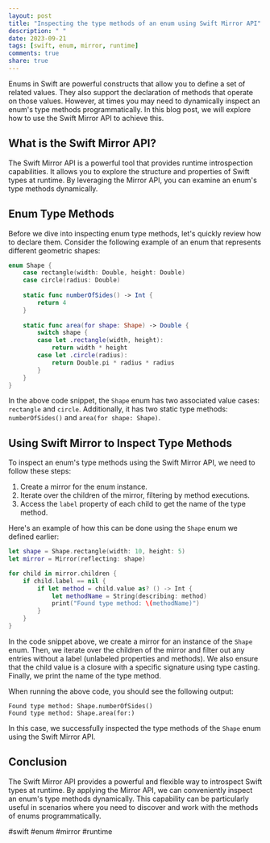 ```yaml
---
layout: post
title: "Inspecting the type methods of an enum using Swift Mirror API"
description: " "
date: 2023-09-21
tags: [swift, enum, mirror, runtime]
comments: true
share: true
---
```


Enums in Swift are powerful constructs that allow you to define a set of related values. They also support the declaration of methods that operate on those values. However, at times you may need to dynamically inspect an enum's type methods programmatically. In this blog post, we will explore how to use the Swift Mirror API to achieve this.

## What is the Swift Mirror API?

The Swift Mirror API is a powerful tool that provides runtime introspection capabilities. It allows you to explore the structure and properties of Swift types at runtime. By leveraging the Mirror API, you can examine an enum's type methods dynamically.

## Enum Type Methods

Before we dive into inspecting enum type methods, let's quickly review how to declare them. Consider the following example of an enum that represents different geometric shapes:

```swift
enum Shape {
    case rectangle(width: Double, height: Double)
    case circle(radius: Double)
    
    static func numberOfSides() -> Int {
        return 4
    }
    
    static func area(for shape: Shape) -> Double {
        switch shape {
        case let .rectangle(width, height):
            return width * height
        case let .circle(radius):
            return Double.pi * radius * radius
        }
    }
}
```

In the above code snippet, the `Shape` enum has two associated value cases: `rectangle` and `circle`. Additionally, it has two static type methods: `numberOfSides()` and `area(for shape: Shape)`.

## Using Swift Mirror to Inspect Type Methods

To inspect an enum's type methods using the Swift Mirror API, we need to follow these steps:

1. Create a mirror for the enum instance.
2. Iterate over the children of the mirror, filtering by method executions.
3. Access the `label` property of each child to get the name of the type method.

Here's an example of how this can be done using the `Shape` enum we defined earlier:

```swift
let shape = Shape.rectangle(width: 10, height: 5)
let mirror = Mirror(reflecting: shape)

for child in mirror.children {
    if child.label == nil {
        if let method = child.value as? () -> Int {
            let methodName = String(describing: method)
            print("Found type method: \(methodName)")
        }
    }
}
```

In the code snippet above, we create a mirror for an instance of the `Shape` enum. Then, we iterate over the children of the mirror and filter out any entries without a label (unlabeled properties and methods). We also ensure that the child value is a closure with a specific signature using type casting. Finally, we print the name of the type method.

When running the above code, you should see the following output:

```
Found type method: Shape.numberOfSides()
Found type method: Shape.area(for:)
```

In this case, we successfully inspected the type methods of the `Shape` enum using the Swift Mirror API.

## Conclusion

The Swift Mirror API provides a powerful and flexible way to introspect Swift types at runtime. By applying the Mirror API, we can conveniently inspect an enum's type methods dynamically. This capability can be particularly useful in scenarios where you need to discover and work with the methods of enums programmatically.

#swift #enum #mirror #runtime